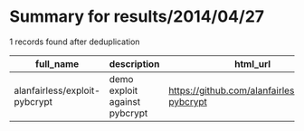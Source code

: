 
# Summary for results/2014/04/27
    
1 records found after deduplication

| full_name | description | html_url | matched_list | matched_count | pushed_at | size | stargazers_count | language | forks_count | vul_ids |
|-------------------------------|-------------------------------|--------------------------------------------------|----------------|-----------------|---------------------------|--------|--------------------|------------|---------------|-----------|
| alanfairless/exploit-pybcrypt | demo exploit against pybcrypt | https://github.com/alanfairless/exploit-pybcrypt | ['exploit'] | 1 | 2014-04-27 20:27:33+00:00 | 108 | 0 | Python | 0 | [] |
